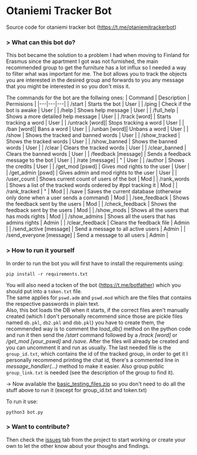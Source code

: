 # Otaniemi Tracker Bot
Source code for otaniemi tracker bot (https://t.me/otaniemitrackerbot)

### > What can this bot do?

This bot became the solution to a problem I had when moving to Finland for Erasmus since the apartment I got was not furnished, the main recommended group to get the furniture has a lot influx so I needed a way to filter what was important for me. The bot allows you to track the objects you are interested in the desired group and forwards to you any message that you might be interested in so you don't miss it.

The commands for the bot are the follwing ones:
| Command | Description | Permisions |
|---|---|---|
| /start | Starts the bot | User  |
| /ping | Check if the bot is awake | User  |
| /help | Shows help message | User  |
| /full_help | Shows a more detailed help message | User |
| /track [word] | Starts tracking a word  | User |
| /untrack [word]| Stops tracking a word | User |
| /ban [word]| Bans a word | User |
| /unban [word]| Unbans a word | User |
| /show | Shows the tracked and banned words | User |
| /show_tracked | Shows the tracked words | User |
| /show_banned | Shows the banned words | User |
| /clear | Clears the tracked words | User |
| /clear_banned | Clears the banned words | User |
| /feedback [message] | Sends a feedback message to the bot | User |
| /rate [message] | " | User |
| /author | Shows the credits | User |
| /get_mod [pswd] | Gives mod rights to the user | User |
| /get_admin [pswd] | Gives admin and mod rights to the user | User |
| /user_count | Shows current count of users of the bot | Mod |
| /rank_words | Shows a list of the tracked words ordered by #ppl tracking it | Mod |
| /rank_tracked | " | Mod |
| /save | Saves the current database (otherwise only done when a user sends a command) | Mod |
| /see_feedback | Shows the feedback sent by the users | Mod |
| /check_feedback | Shows the feedback sent by the users | Mod |
| /show_mods | Shows all the users that has mods rights | Mod |
| /show_admins | Shows all the users that has admins rights | Admin |
| /clear_feedback | Cleans the feedback file | Admin |
| /send_active [message] | Send a message to all active users | Admin |
| /send_everyone [message] | Send a message to all users | Admin |


### > How to run it yourself

In order to run the bot you will first have to install the requirements using:
```
pip install -r requirements.txt
```
You will also need a tocken of the bot (https://t.me/botfather) which you should put into a `token.txt` file.   
The same applies for `pswd.adm` and `pswd.mod` which are the files that contains the respective passwords in plain text.   
Also, this bot loads the DB when it starts, if the correct files aren't manually created (which I don't personally recommend since those are pickle files named `db.pkl`, `db2.pkl` and `dbb.pkl`) you have to create them, the recommended way is to comment the _load_db()_ method on the python code and run it then send the _/start_ command followed by a _/track [word]_ or _/get_mod [your_pswd]_ and _/save_. After the files will already be created and you can uncomment it and run as usually.
The last needed file is the `group_id.txt`, which contains the id of the tracked group, in order to get it I personally recommend printing the chat id, there's a commented line in _message_handler(...)_ method to make it easier. Also group public `group_link.txt` is needed (see the description of the group to find it).

-> Now available the [basic_testing_files.zip](./basic_testing_files.zip) so you don't need to do all the stuff above to run it (except for group_id.txt and token.txt)

To run it use:
```
python3 bot.py
```
### > Want to contribute?
Then check the [issues](https://github.com/miquelt9/otaniemitrackerbot/issues) tab from the project to start working or create your own to let the other know about your thoughs and findings.   
